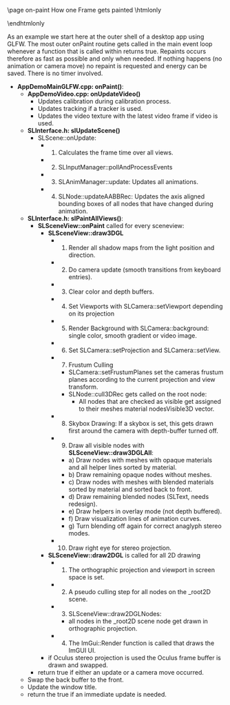 \page on-paint How one Frame gets painted
\htmlonly
<style>html{--content-maxwidth:auto}</style>
\endhtmlonly

As an example we start here at the outer shell of a desktop app using GLFW.
The most outer onPaint routine gets called in the main event loop
whenever a function that is called within returns true. Repaints occurs therefore as
fast as possible and only when needed. If nothing happens (no animation or
camera move) no repaint is requested and energy can be saved. There is no
timer involved.

* **AppDemoMainGLFW.cpp: onPaint()**:
   * **AppDemoVideo.cpp: onUpdateVideo()**
      * Updates calibration during calibration process.
      * Updates tracking if a tracker is used.
      * Updates the video texture with the latest video frame if video is used.
   * **SLInterface.h: slUpdateScene()**
      * SLScene::onUpdate:
         * 1) Calculates the frame time over all views.
         * 2) SLInputManager::pollAndProcessEvents
         * 3) SLAnimManager::update: Updates all animations.
         * 4) SLNode::updateAABBRec: Updates the axis aligned bounding boxes of all nodes that have changed during animation.
   * **SLInterface.h: slPaintAllViews()**:
      * **SLSceneView::onPaint** called for every sceneview:
         * **SLSceneView::draw3DGL**
            * 1) Render all shadow maps from the light position and direction.
            * 2) Do camera update (smooth transitions from keyboard entries).
            * 3) Clear color and depth buffers.
            * 4) Set Viewports with SLCamera::setViewport depending on its projection
            * 5) Render Background with SLCamera::background: single color, smooth gradient or video image.
            * 6) Set SLCamera::setProjection and SLCamera::setView.
            * 7) Frustum Culling
               * SLCamera::setFrustumPlanes set the cameras frustum planes according to the
                 current projection and view transform.
               * SLNode::cull3DRec gets called on the root node:
                  * All nodes that are checked as visible get assigned to their meshes material nodesVisible3D vector.
            * 8) Skybox Drawing: If a skybox is set, this gets drawn first around the camera with depth-buffer turned off.
            * 9) Draw all visible nodes with **SLSceneView::draw3DGLAll**:
               * a) Draw nodes with meshes with opaque materials and all helper lines sorted by material.
               * b) Draw remaining opaque nodes without meshes.
               * c) Draw nodes with meshes with blended materials sorted by material and sorted back to front.
               * d) Draw remaining blended nodes (SLText, needs redesign).
               * e) Draw helpers in overlay mode (not depth buffered).
               * f) Draw visualization lines of animation curves.
               * g) Turn blending off again for correct anaglyph stereo modes.
            * 10) Draw right eye for stereo projection.
         * **SLSceneView::draw2DGL** is called for all 2D drawing
            * 1) The orthographic projection and viewport in screen space is set.
            * 2) A pseudo culling step for all nodes on the _root2D scene.
            * 3) SLSceneView::draw2DGLNodes:
               * all nodes in the _root2D scene node get drawn in orthographic projection.
            * 4) The ImGui::Render function is called that draws the ImGUI UI.
         * if Oculus stereo projection is used the Oculus frame buffer is drawn and swapped.
      * return true if either an update or a camera move occurred.
   * Swap the back buffer to the front.
   * Update the window title.
   * return the true if an immediate update is needed.